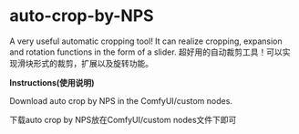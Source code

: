 # auto-crop-by-NPS
A very useful automatic cropping tool! It can realize cropping, expansion and rotation functions in the form of a slider.
超好用的自动裁剪工具！可以实现滑块形式的裁剪，扩展以及旋转功能。


**Instructions(使用说明)**
                                               
Download auto crop by NPS in the ComfyUI/custom nodes.

下载auto crop by NPS放在ComfyUI/custom nodes文件下即可
